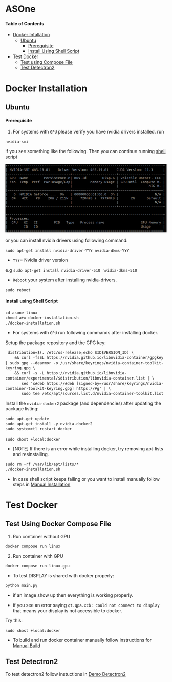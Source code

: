 # ASOne

#### Table of Contents
- [Docker Intallation](#docker-installation)
  - [Ubuntu](#ubuntu)
    - [Prerequisite](#prerequisite)
    - [Install Using Shell Script](#install-using-shell-script)
- [Test Docker](#test-docker)
  - [Test using Compose File](#test-using-docker-compose-file)
  - [Test Detectron2](#test-detectron2)

# Docker Installation

## Ubuntu
#### Prerequisite
1. For systems with `GPU` please verify you have nvidia drivers installed. run

```
nvidia-smi
```
if you see something like the following. Then you can continue running [shell script](#install-using-shell-script)

![](imgs/nvidia-drivers.png)

 or you can install nvidia drivers using following command:

```
sudo apt-get install nvidia-driver-YYY nvidia-dkms-YYY
```
- `YYY`= Nvidia driver version

e.g `sudo apt-get install nvidia-driver-510 nvidia-dkms-510`

- `Reboot` your system after installing nvidia-drivers.
```
sudo reboot
```

#### Install using Shell Script

```
cd asone-linux
chmod a+x docker-installation.sh
./docker-installation.sh
```
  - For systems with `GPU` run following commands after installing docker.

  Setup the package repository and the GPG key:
  ```
   distribution=$(. /etc/os-release;echo $ID$VERSION_ID) \
      && curl -fsSL https://nvidia.github.io/libnvidia-container/gpgkey | sudo gpg --dearmor -o /usr/share/keyrings/nvidia-container-toolkit-keyring.gpg \
      && curl -s -L https://nvidia.github.io/libnvidia-container/experimental/$distribution/libnvidia-container.list | \
         sed 's#deb https://#deb [signed-by=/usr/share/keyrings/nvidia-container-toolkit-keyring.gpg] https://#g' | \
         sudo tee /etc/apt/sources.list.d/nvidia-container-toolkit.list
  ```
  Install the `nvidia-docker2` package (and dependencies) after updating the package listing:
  ```
  sudo apt-get update
  sudo apt-get install -y nvidia-docker2
  sudo systemctl restart docker

  sudo xhost +local:docker
  ``` 

- [NOTE] If there is an error while installing docker, try removing apt-lists and resinstalling.

```
sudo rm -rf /var/lib/apt/lists/*
./docker-installation.sh
```

- In case shell script keeps failing or you want to install manually follow steps in [Manual Installation](Instructions/Manual-Installation.md)


# Test Docker

## Test Using Docker Compose File

1. Run container without GPU

```
docker compose run linux
```

2. Run container with GPU

```
docker compose run linux-gpu
```

- To test DISPLAY is shared with docker properly:

```
python main.py
```

- if an image show up then everything is working properly.

- if you see an error saying `qt.qpa.xcb: could not connect to display` that means your display is not accessible to docker.

Try this:
```
sudo xhost +local:docker
```

- To build and run docker container manually follow instructions for [Manual Build](Instructions/Manual-Build.md)


## Test Detectron2

To test detectron2 follow instuctions in [Demo Detectron2](Instructions/Demo-Detectron2.md)